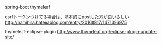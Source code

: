 spring-boot
thymeleaf

csrfトークンつけてる場合は、基本的にpostした方が良いらしい
http://namihira.hatenablog.com/entry/20160817/1471396975

thymeleaf-eclipse-plugin
http://www.thymeleaf.org/eclipse-plugin-update-site/